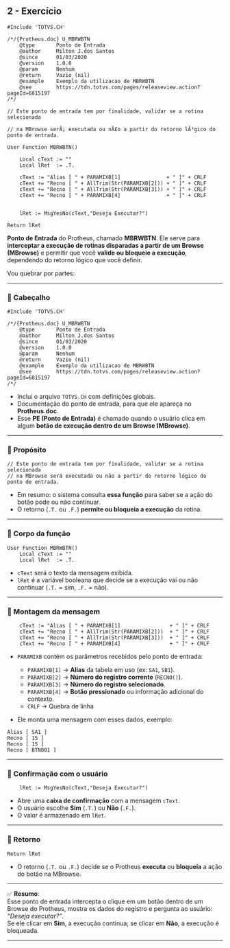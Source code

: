 ## 2 - Exercício
```prw
#Include 'TOTVS.CH'

/*/{Protheus.doc} U_MBRWBTN
    @type       Ponto de Entrada
    @author     Milton J.dos Santos
    @since      01/03/2020
    @version    1.0.0
    @param      Nenhum
    @return     Vazio (nil)
    @example    Exemplo da utilizacao de MBRWBTN
    @see        https://tdn.totvs.com/pages/releaseview.action?pageId=6815197
/*/

// Este ponto de entrada tem por finalidade, validar se a rotina selecionada

// na MBrowse serÃ¡ executada ou nÃ£o a partir do retorno lÃ³gico do ponto de entrada.

User Function MBRWBTN()

    Local cText := ""
    Local lRet  := .T.

    cText := "Alias [ " + PARAMIXB[1]               + " ]" + CRLF
    cText += "Recno [ " + AllTrim(Str(PARAMIXB[2])) + " ]" + CRLF
    cText += "Recno [ " + AllTrim(Str(PARAMIXB[3])) + " ]" + CRLF
    cText += "Recno [ " + PARAMIXB[4]               + " ]" + CRLF


    lRet := MsgYesNo(cText,"Deseja Executar?")

Return lRet
```

**Ponto de Entrada** do Protheus, chamado **MBRWBTN**. Ele serve para **interceptar a execução de rotinas disparadas a partir de um Browse (MBrowse)** e permitir que você **valide ou bloqueie a execução**, dependendo do retorno lógico que você definir.  

Vou quebrar por partes:  

---

### 📌 Cabeçalho
```advpl
#Include 'TOTVS.CH'

/*/{Protheus.doc} U_MBRWBTN
    @type       Ponto de Entrada
    @author     Milton J.dos Santos
    @since      01/03/2020
    @version    1.0.0
    @param      Nenhum
    @return     Vazio (nil)
    @example    Exemplo da utilizacao de MBRWBTN
    @see        https://tdn.totvs.com/pages/releaseview.action?pageId=6815197
/*/
```
- Inclui o arquivo `TOTVS.CH` com definições globais.  
- Documentação do ponto de entrada, para que ele apareça no **Protheus.doc**.  
- Esse **PE (Ponto de Entrada)** é chamado quando o usuário clica em algum **botão de execução dentro de um Browse (MBrowse)**.  

---

### 📌 Propósito
```advpl
// Este ponto de entrada tem por finalidade, validar se a rotina selecionada 
// na MBrowse será executada ou não a partir do retorno lógico do ponto de entrada.
```
- Em resumo: o sistema consulta **essa função** para saber se a ação do botão pode ou não continuar.  
- O retorno (`.T.` ou `.F.`) **permite ou bloqueia a execução** da rotina.  

---

### 📌 Corpo da função
```advpl
User Function MBRWBTN()
    Local cText := ""
    Local lRet  := .T.
```
- `cText` será o texto da mensagem exibida.  
- `lRet` é a variável booleana que decide se a execução vai ou não continuar (`.T.` = sim, `.F.` = não).  

---

### 📌 Montagem da mensagem
```advpl
    cText := "Alias [ " + PARAMIXB[1]                + " ]" + CRLF
    cText += "Recno [ " + AllTrim(Str(PARAMIXB[2]))  + " ]" + CRLF
    cText += "Recno [ " + AllTrim(Str(PARAMIXB[3]))  + " ]" + CRLF
    cText += "Recno [ " + PARAMIXB[4]                + " ]" + CRLF
```
- `PARAMIXB` contém os parâmetros recebidos pelo ponto de entrada:  
  - `PARAMIXB[1]` → **Alias** da tabela em uso (ex: `SA1`, `SB1`).  
  - `PARAMIXB[2]` → **Número do registro corrente** (`RECNO()`).  
  - `PARAMIXB[3]` → **Número do registro selecionado**.  
  - `PARAMIXB[4]` → **Botão pressionado** ou informação adicional do contexto.  
  - `CRLF` → Quebra de linha

- Ele monta uma mensagem com esses dados, exemplo:  

```
Alias [ SA1 ]
Recno [ 15 ]
Recno [ 15 ]
Recno [ BTN001 ]
```

---

### 📌 Confirmação com o usuário
```advpl
    lRet := MsgYesNo(cText,"Deseja Executar?")
```
- Abre uma **caixa de confirmação** com a mensagem `cText`.  
- O usuário escolhe **Sim** (`.T.`) ou **Não** (`.F.`).  
- O valor é armazenado em `lRet`.  

---

### 📌 Retorno
```advpl
Return lRet
```
- O retorno (`.T.` ou `.F.`) decide se o Protheus **executa** ou **bloqueia** a ação do botão na MBrowse.  

---

✅ **Resumo**:  
Esse ponto de entrada intercepta o clique em um botão dentro de um Browse do Protheus, mostra os dados do registro e pergunta ao usuário: *“Deseja executar?”*.  
Se ele clicar em **Sim**, a execução continua; se clicar em **Não**, a execução é bloqueada.  

---

